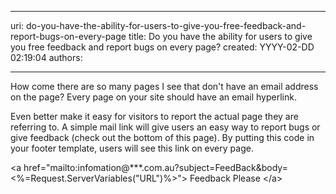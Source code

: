 

---
uri: do-you-have-the-ability-for-users-to-give-you-free-feedback-and-report-bugs-on-every-page
title: Do you have the ability for users to give you free feedback and report bugs on every page?
created: YYYY-02-DD 02:19:04
authors:

---




<span class='intro'> <p>
      How come there are so many pages I see that don't have an email address on the page?
      Every page on your site should have an email hyperlink.
     </p><p>
      Even better make it easy for visitors to report the actual page they are referring
      to. A simple mail link will give users an easy way to report bugs or give feedback
      (check out the bottom of this page). By putting this code in your footer template,
      users will see this link on every page.
     </p> </span>

<p>
      &lt;a href=&quot;mailto&#58;infomation@***.com.au?subject=FeedBack&amp;body=&lt;%=Request.ServerVariables(&quot;URL&quot;)%&gt;&quot;&gt;
      Feedback Please &lt;/a&gt;
     </p>



